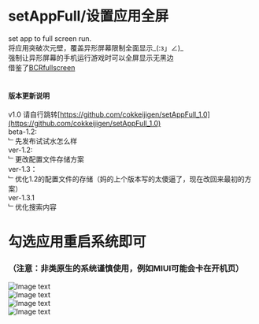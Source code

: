# setAppFull/设置应用全屏
set app to full screen run.<br>
将应用突破次元壁，覆盖异形屏幕限制全面显示_(:з」∠)_<br>
强制让异形屏幕的手机运行游戏时可以全屏显示无黑边<br>
借鉴了[BCRfullscreen](https://github.com/KitsunePie/BCRfullscreen)<br>
<br>
#### 版本更新说明<br>
v1.0 请自行跳转[https://github.com/cokkeijigen/setAppFull_1.0](https://github.com/cokkeijigen/setAppFull_1.0)<br>
beta-1.2:<br>
﹂先发布试试水怎么样<br>
ver-1.2:<br>
﹂更改配置文件存储方案<br>
ver-1.3：<br>
﹂优化1.2的配置文件的存储（妈的上个版本写的太傻逼了，现在改回来最初的方案）<br>
ver-1.3.1<br>
﹂优化搜索内容
<br>
# 勾选应用重启系统即可 <br>
### （注意：非类原生的系统谨慎使用，例如MIUI可能会卡在开机页）<br>
![Image text](https://github.com/cokkeijigen/setAppFull/blob/master/image0.png)<br>
![Image text](https://github.com/cokkeijigen/setAppFull/blob/master/image.png)<br>
![Image text](https://github.com/cokkeijigen/setAppFull/blob/master/image1.png)<br>
![Image text](https://github.com/cokkeijigen/setAppFull/blob/master/image2.png)<br>
